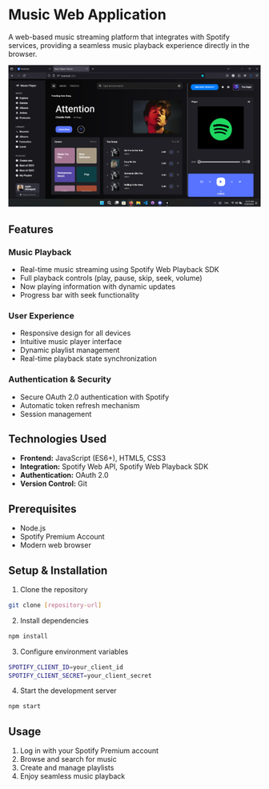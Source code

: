 # Music Web Application

A web-based music streaming platform that integrates with Spotify services, providing a seamless music playback experience directly in the browser.

![Project Screenshot](music-app/public/images/Screenshot.png)

## Features

### Music Playback
- Real-time music streaming using Spotify Web Playback SDK
- Full playback controls (play, pause, skip, seek, volume)
- Now playing information with dynamic updates
- Progress bar with seek functionality

### User Experience
- Responsive design for all devices
- Intuitive music player interface
- Dynamic playlist management
- Real-time playback state synchronization

### Authentication & Security
- Secure OAuth 2.0 authentication with Spotify
- Automatic token refresh mechanism
- Session management

## Technologies Used

- **Frontend:** JavaScript (ES6+), HTML5, CSS3
- **Integration:** Spotify Web API, Spotify Web Playback SDK
- **Authentication:** OAuth 2.0
- **Version Control:** Git

## Prerequisites

- Node.js 
- Spotify Premium Account
- Modern web browser

## Setup & Installation

1. Clone the repository
```bash
git clone [repository-url]
```

2. Install dependencies
```bash
npm install
```

3. Configure environment variables
```bash
SPOTIFY_CLIENT_ID=your_client_id
SPOTIFY_CLIENT_SECRET=your_client_secret
```

4. Start the development server
```bash
npm start
```

## Usage

1. Log in with your Spotify Premium account
2. Browse and search for music
3. Create and manage playlists
4. Enjoy seamless music playback
